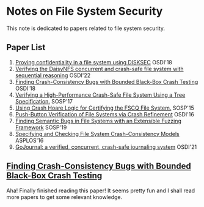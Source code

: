 # Notes on File System Security

This note is dedicated to papers related to file system security.
## Paper List

1. [Proving confidentiality in a file system using DISKSEC](https://www.usenix.org/conference/osdi18/presentation/ileri) OSDI'18
2. [Verifying the DaisyNFS concurrent and crash-safe file system with sequential reasoning](https://www.usenix.org/conference/osdi22/presentation/chajed) OSDI'22
3. [Finding Crash-Consistency Bugs with Bounded Black-Box Crash Testing](https://www.usenix.org/conference/osdi18/presentation/mohan) OSDI'18
4. [Verifying a High-Performance Crash-Safe File System Using a Tree Specification.](https://dl.acm.org/doi/10.1145/3132747.3132776) SOSP'17
5. [Using Crash Hoare Logic for Certifying the FSCQ File System.](https://dl.acm.org/doi/10.1145/2815400.2815402) SOSP'15
6. [Push-Button Verification of File Systems via Crash Refinement](https://www.usenix.org/conference/osdi16/technical-sessions/presentation/sigurbjarnarson) OSDI'16
7. [Finding Semantic Bugs in File Systems with an Extensible Fuzzing Framework](https://dl.acm.org/doi/10.1145/3341301.3359662) SOSP'19
8. [Specifying and Checking File System Crash-Consistency Models](https://dl.acm.org/doi/10.1145/2872362.2872406) ASPLOS'16
9. [GoJournal: a verified, concurrent, crash-safe journaling system](https://www.usenix.org/conference/osdi21/presentation/chajed) OSDI'21

## [Finding Crash-Consistency Bugs with Bounded Black-Box Crash Testing](https://www.usenix.org/conference/osdi18/presentation/mohan)

Aha! Finally finished reading this paper! It seems pretty fun and I shall read more papers to get some relevant knowledge.